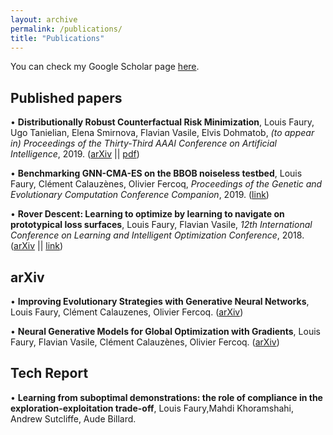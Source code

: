 ```yaml
---
layout: archive
permalink: /publications/
title: "Publications"
---
```


You can check my Google Scholar page [here](https://scholar.google.fr/citations?user=ZN4gyVwAAAAJ&hl=en). 

## Published papers

• **Distributionally Robust Counterfactual Risk Minimization**, Louis Faury, Ugo Tanielian, Elena Smirnova, Flavian Vasile, Elvis Dohmatob, *(to appear in) Proceedings of the Thirty-Third AAAI Conference on Artificial Intelligence*, 2019.
([arXiv](https://arxiv.org/pdf/1906.06211) || [pdf](/_papers/dro_crm_aaai.pdf))

• **Benchmarking GNN-CMA-ES on the BBOB noiseless testbed**, Louis Faury, Clément Calauzènes, Olivier Fercoq, *Proceedings of the Genetic and Evolutionary Computation Conference Companion*, 2019.
([link](https://dl.acm.org/citation.cfm?id=3326856))

• **Rover Descent: Learning to optimize by learning to navigate on prototypical loss surfaces**, Louis Faury, Flavian Vasile, *12th International Conference on Learning and Intelligent Optimization Conference*, 2018. 
([arXiv](https://arxiv.org/abs/1801.07222) || [link](https://link.springer.com/chapter/10.1007/978-3-030-05348-2_24))

## arXiv

• **Improving Evolutionary Strategies with Generative Neural Networks**, Louis Faury, Clément Calauzenes, Olivier Fercoq. ([arXiv](https://arxiv.org/abs/1901.11271))

• **Neural Generative Models for Global Optimization with Gradients**, Louis Faury, Flavian Vasile, Clément Calauzènes, Olivier Fercoq. ([arXiv](https://arxiv.org/abs/1805.08594))


## Tech Report
• **Learning from suboptimal demonstrations: the role of compliance in the exploration-exploitation trade-off**, Louis Faury,Mahdi Khoramshahi, Andrew Sutcliffe, Aude Billard.